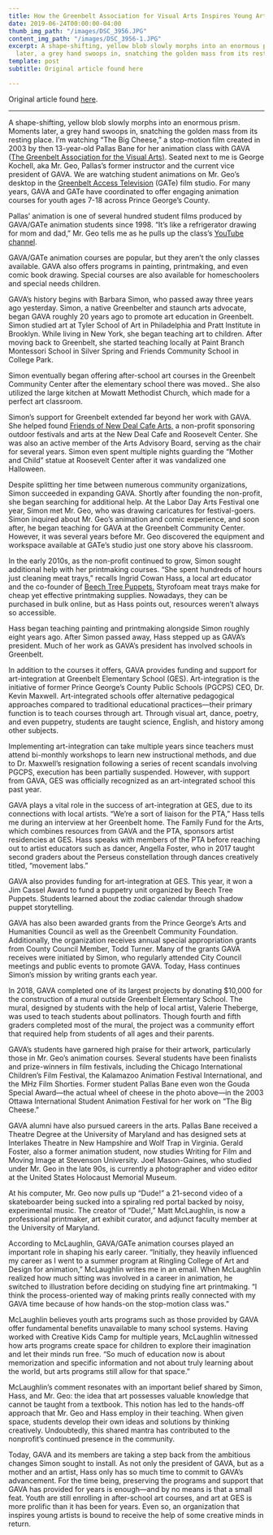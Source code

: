 ```yaml
---
title: How the Greenbelt Association for Visual Arts Inspires Young Artists
date: 2019-06-24T00:00:00-04:00
thumb_img_path: "/images/DSC_3956.JPG"
content_img_path: "/images/DSC_3956-1.JPG"
excerpt: A shape-shifting, yellow blob slowly morphs into an enormous prism. Moments
  later, a grey hand swoops in, snatching the golden mass from its resting place.
template: post
subtitle: Original article found here

---
```

Original article found [here](https://www.greenbeltonline.org/how-the-greenbelt-association-for-visual-arts-inspires-young-artists/).

***

A shape-shifting, yellow blob slowly morphs into an enormous prism. Moments later, a grey hand swoops in, snatching the golden mass from its resting place. I’m watching “The Big Cheese,” a stop-motion film created in 2003 by then 13-year-old Pallas Bane for her animation class with GAVA ([The Greenbelt Association for the Visual Arts)](http://www.gavaonline.org/). Seated next to me is George Kochell, aka Mr. Geo, Pallas’s former instructor and the current vice president of GAVA. We are watching student animations on Mr. Geo’s desktop in the [Greenbelt Access Television](https://www.greenbeltaccesstv.org/) (GATe) film studio. For many years, GAVA and GATe have coordinated to offer engaging animation courses for youth ages 7-18 across Prince George’s County.

Pallas’ animation is one of several hundred student films produced by GAVA/GATe animation students since 1998. “It’s like a refrigerator drawing for mom and dad,” Mr. Geo tells me as he pulls up the class’s [YouTube channel](https://www.youtube.com/channel/UC8_VZNBjVb_e6D4AwA5E4uw).

GAVA/GATe animation courses are popular, but they aren’t the only classes available. GAVA also offers programs in painting, printmaking, and even comic book drawing. Special courses are also available for homeschoolers and special needs children.

GAVA’s history begins with Barbara Simon, who passed away three years ago yesterday. Simon, a native Greenbelter and staunch arts advocate, began GAVA roughly 20 years ago to promote art education in Greenbelt. Simon studied art at Tyler School of Art in Philadelphia and Pratt Institute in Brooklyn. While living in New York, she began teaching art to children. After moving back to Greenbelt, she started teaching locally at Paint Branch Montessori School in Silver Spring and Friends Community School in College Park.

Simon eventually began offering after-school art courses in the Greenbelt Community Center after the elementary school there was moved.. She also utilized the large kitchen at Mowatt Methodist Church, which made for a perfect art classroom.

Simon’s support for Greenbelt extended far beyond her work with GAVA. She helped found [Friends of New Deal Cafe Arts,](https://www.newdealcafe.com/about-us/fondca/) a non-profit sponsoring outdoor festivals and arts at the New Deal Cafe and Roosevelt Center. She was also an active member of the Arts Advisory Board, serving as the chair for several years. Simon even spent multiple nights guarding the “Mother and Child” statue at Roosevelt Center after it was vandalized one Halloween.

Despite splitting her time between numerous community organizations, Simon succeeded in expanding GAVA. Shortly after founding the non-profit, she began searching for additional help. At the Labor Day Arts Festival one year, Simon met Mr. Geo, who was drawing caricatures for festival-goers. Simon inquired about Mr. Geo’s animation and comic experience, and soon after, he began teaching for GAVA at the Greenbelt Community Center. However, it was several years before Mr. Geo discovered the equipment and workspace available at GATe’s studio just one story above his classroom.

In the early 2010s, as the non-profit continued to grow, Simon sought additional help with her printmaking courses. “She spent hundreds of hours just cleaning meat trays,” recalls Ingrid Cowan Hass, a local art educator and the co-founder of [Beech Tree Puppets.](https://www.beechtreepuppets.com/) Styrofoam meat trays make for cheap yet effective printmaking supplies. Nowadays, they can be purchased in bulk online, but as Hass points out, resources weren’t always so accessible.

Hass began teaching painting and printmaking alongside Simon roughly eight years ago. After Simon passed away, Hass stepped up as GAVA’s president. Much of her work as GAVA’s president has involved schools in Greenbelt.

In addition to the courses it offers, GAVA provides funding and support for art-integration at Greenbelt Elementary School (GES). Art-integration is the initiative of former Prince George’s County Public Schools (PGCPS) CEO, Dr. Kevin Maxwell. Art-integrated schools offer alternative pedagogical approaches compared to traditional educational practices—their primary function is to teach courses through art. Through visual art, dance, poetry, and even puppetry, students are taught science, English, and history among other subjects.

Implementing art-integration can take multiple years since teachers must attend bi-monthly workshops to learn new instructional methods, and due to Dr. Maxwell’s resignation following a series of recent scandals involving PGCPS, execution has been partially suspended. However, with support from GAVA, GES was officially recognized as an art-integrated school this past year.

GAVA plays a vital role in the success of art-integration at GES, due to its connections with local artists. “We’re a sort of liaison for the PTA,” Hass tells me during an interview at her Greenbelt home. The Family Fund for the Arts, which combines resources from GAVA and the PTA, sponsors artist residencies at GES. Hass speaks with members of the PTA before reaching out to artist educators such as dancer, Angella Foster, who in 2017 taught second graders about the Perseus constellation through dances creatively titled, “movement labs.”

GAVA also provides funding for art-integration at GES. This year, it won a Jim Cassel Award to fund a puppetry unit organized by Beech Tree Puppets. Students learned about the zodiac calendar through shadow puppet storytelling.

GAVA has also been awarded grants from the Prince George’s Arts and Humanities Council as well as the Greenbelt Community Foundation. Additionally, the organization receives annual special appropriation grants from County Council Member, Todd Turner. Many of the grants GAVA receives were initiated by Simon, who regularly attended City Council meetings and public events to promote GAVA. Today, Hass continues Simon’s mission by writing grants each year.

In 2018, GAVA completed one of its largest projects by donating $10,000 for the construction of a mural outside Greenbelt Elementary School. The mural, designed by students with the help of local artist, Valerie Theberge, was used to teach students about pollinators. Though fourth and fifth graders completed most of the mural, the project was a community effort that required help from students of all ages and their parents.

GAVA’s students have garnered high praise for their artwork, particularly those in Mr. Geo’s animation courses. Several students have been finalists and prize-winners in film festivals, including the Chicago International Children’s Film Festival, the Kalamazoo Animation Festival International, and the MHz Film Shorties. Former student Pallas Bane even won the Gouda Special Award—the actual wheel of cheese in the photo above—in the 2003 Ottawa International Student Animation Festival for her work on “The Big Cheese.”

GAVA alumni have also pursued careers in the arts. Pallas Bane received a Theatre Degree at the University of Maryland and has designed sets at Interlakes Theatre in New Hampshire and Wolf Trap in Virginia. Gerald Foster, also a former animation student, now studies Writing for Film and Moving Image at Stevenson University. Joel Mason-Gaines, who studied under Mr. Geo in the late 90s, is currently a photographer and video editor at the United States Holocaust Memorial Museum.

At his computer, Mr. Geo now pulls up “Dude!” a 21-second video of a skateboarder being sucked into a spiraling red portal backed by noisy, experimental music. The creator of “Dude!,” Matt McLaughlin, is now a professional printmaker, art exhibit curator, and adjunct faculty member at the University of Maryland.

According to McLaughlin, GAVA/GATe animation courses played an important role in shaping his early career. “Initially, they heavily influenced my career as I went to a summer program at Ringling College of Art and Design for animation,” McLaughlin writes me in an email. When McLaughlin realized how much sitting was involved in a career in animation, he switched to illustration before deciding on studying fine art printmaking. “I think the process-oriented way of making prints really connected with my GAVA time because of how hands-on the stop-motion class was.”

McLaughlin believes youth arts programs such as those provided by GAVA offer fundamental benefits unavailable to many school systems. Having worked with Creative Kids Camp for multiple years, McLaughlin witnessed how arts programs create space for children to explore their imagination and let their minds run free. “So much of education now is about memorization and specific information and not about truly learning about the world, but arts programs still allow for that space.”

McLaughlin’s comment resonates with an important belief shared by Simon, Hass, and Mr. Geo: the idea that art possesses valuable knowledge that cannot be taught from a textbook. This notion has led to the hands-off approach that Mr. Geo and Hass employ in their teaching. When given space, students develop their own ideas and solutions by thinking creatively. Undoubtedly, this shared mantra has contributed to the nonprofit’s continued presence in the community.

Today, GAVA and its members are taking a step back from the ambitious changes Simon sought to install. As not only the president of GAVA, but as a mother and an artist, Hass only has so much time to commit to GAVA’s advancement. For the time being, preserving the programs and support that GAVA has provided for years is enough—and by no means is that a small feat. Youth are still enrolling in after-school art courses, and art at GES is more prolific than it has been for years. Even so, an organization that inspires young artists is bound to receive the help of some creative minds in return.